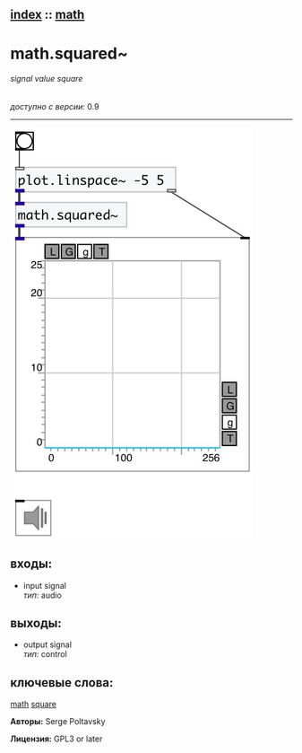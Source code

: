 [index](index.html) :: [math](category_math.html)
---

# math.squared~

###### signal value square

*доступно с версии:* 0.9

---




[![example](../examples/img/math.squared~.jpg)](../examples/pd/math.squared~.pd)









## входы:

* input signal<br>
_тип:_ audio



## выходы:

* output signal<br>
_тип:_ control



## ключевые слова:

[math](keywords/math.html)
[square](keywords/square.html)






**Авторы:** Serge Poltavsky




**Лицензия:** GPL3 or later





